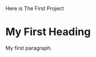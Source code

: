 Here is The First Project
<!DOCTYPE html>
<html>
<body>

<h1>My First Heading</h1>
<p>My first paragraph.</p>

</body>
</html>
